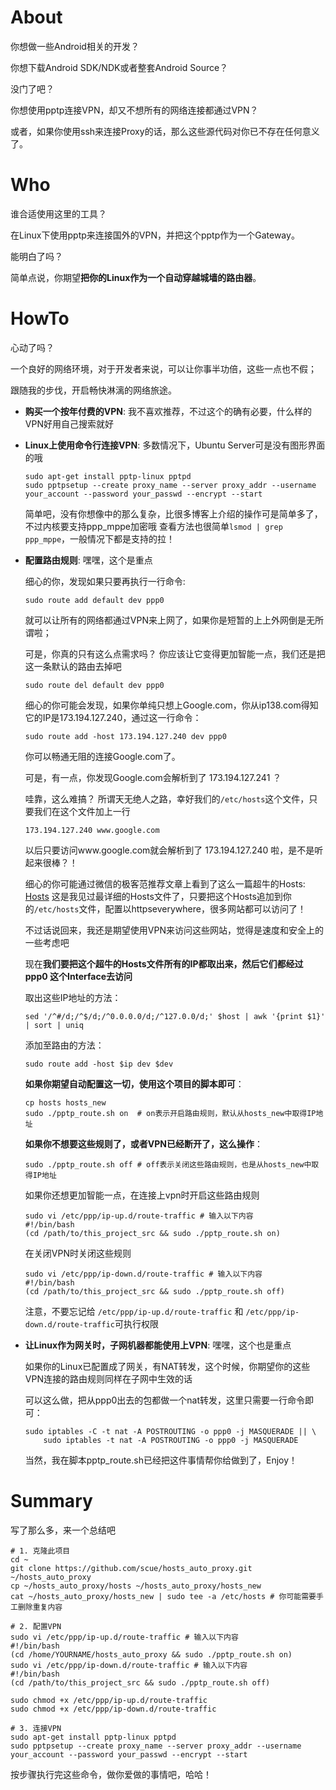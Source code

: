 About
=====

你想做一些Android相关的开发？

你想下载Android SDK/NDK或者整套Android Source？

没门了吧？

你想使用pptp连接VPN，却又不想所有的网络连接都通过VPN？

或者，如果你使用ssh来连接Proxy的话，那么这些源代码对你已不存在任何意义了。

Who
===

谁合适使用这里的工具？

在Linux下使用pptp来连接国外的VPN，并把这个pptp作为一个Gateway。

能明白了吗？

简单点说，你期望**把你的Linux作为一个自动穿越城墙的路由器**。

HowTo
=====

心动了吗？

一个良好的网络环境，对于开发者来说，可以让你事半功倍，这些一点也不假；

跟随我的步伐，开启畅快淋漓的网络旅途。

*   **购买一个按年付费的VPN**: 我不喜欢推荐，不过这个的确有必要，什么样的VPN好用自己搜索就好

*   **Linux上使用命令行连接VPN**: 多数情况下，Ubuntu Server可是没有图形界面的哦

        sudo apt-get install pptp-linux pptpd
        sudo pptpsetup --create proxy_name --server proxy_addr --username your_account --password your_passwd --encrypt --start

    简单吧，没有你想像中的那么复杂，比很多博客上介绍的操作可是简单多了，不过内核要支持ppp_mppe加密哦
    查看方法也很简单`lsmod | grep ppp_mppe`，一般情况下都是支持的拉！

*   **配置路由规则**: 嘿嘿，这个是重点

    细心的你，发现如果只要再执行一行命令:

        sudo route add default dev ppp0

    就可以让所有的网络都通过VPN来上网了，如果你是短暂的上上外网倒是无所谓啦；

    可是，你真的只有这么点需求吗？
    你应该让它变得更加智能一点，我们还是把这一条默认的路由去掉吧

        sudo route del default dev ppp0

    细心的你可能会发现，如果你单纯只想上Google.com，你从ip138.com得知它的IP是173.194.127.240，通过这一行命令：

        sudo route add -host 173.194.127.240 dev ppp0

    你可以畅通无阻的连接Google.com了。

    可是，有一点，你发现Google.com会解析到了 173.194.127.241 ？

    哇靠，这么难搞？
    所谓天无绝人之路，幸好我们的`/etc/hosts`这个文件，只要我们在这个文件加上一行

        173.194.127.240 www.google.com
    
    以后只要访问www.google.com就会解析到了 173.194.127.240 啦，是不是听起来很棒？！

    细心的你可能通过微信的极客范推荐文章上看到了这么一篇超牛的Hosts: [Hosts](http://chinageek-wordpress.stor.sinaapp.com/uploads/2014/07/hosts.txt#rd)
    这是我见过最详细的Hosts文件了，只要把这个Hosts追加到你的`/etc/hosts`文件，配置以httpseverywhere，很多网站都可以访问了！

    不过话说回来，我还是期望使用VPN来访问这些网站，觉得是速度和安全上的一些考虑吧

    现在**我们要把这个超牛的Hosts文件所有的IP都取出来，然后它们都经过 ppp0 这个Interface去访问**

    取出这些IP地址的方法：

        sed '/^#/d;/^$/d;/^0.0.0.0/d;/^127.0.0/d;' $host | awk '{print $1}' | sort | uniq

    添加至路由的方法：

        sudo route add -host $ip dev $dev

    **如果你期望自动配置这一切，使用这个项目的脚本即可**：

        cp hosts hosts_new
        sudo ./pptp_route.sh on  # on表示开启路由规则，默认从hosts_new中取得IP地址

    **如果你不想要这些规则了，或者VPN已经断开了，这么操作**：

        sudo ./pptp_route.sh off # off表示关闭这些路由规则，也是从hosts_new中取得IP地址

    如果你还想更加智能一点，在连接上vpn时开启这些路由规则

        sudo vi /etc/ppp/ip-up.d/route-traffic # 输入以下内容
        #!/bin/bash
        (cd /path/to/this_project_src && sudo ./pptp_route.sh on)

    在关闭VPN时关闭这些规则

        sudo vi /etc/ppp/ip-down.d/route-traffic # 输入以下内容
        #!/bin/bash
        (cd /path/to/this_project_src && sudo ./pptp_route.sh off)

    注意，不要忘记给 `/etc/ppp/ip-up.d/route-traffic` 和 `/etc/ppp/ip-down.d/route-traffic`可执行权限


*   **让Linux作为网关时，子网机器都能使用上VPN**: 嘿嘿，这个也是重点

    如果你的Linux已配置成了网关，有NAT转发，这个时候，你期望你的这些VPN连接的路由规则同样在子网中生效的话

    可以这么做，把从ppp0出去的包都做一个nat转发，这里只需要一行命令即可：

        sudo iptables -C -t nat -A POSTROUTING -o ppp0 -j MASQUERADE || \
            sudo iptables -t nat -A POSTROUTING -o ppp0 -j MASQUERADE

    当然，我在脚本pptp_route.sh已经把这件事情帮你给做到了，Enjoy！

Summary
=======

写了那么多，来一个总结吧

    # 1. 克隆此项目
    cd ~
    git clone https://github.com/scue/hosts_auto_proxy.git ~/hosts_auto_proxy
    cp ~/hosts_auto_proxy/hosts ~/hosts_auto_proxy/hosts_new
    cat ~/hosts_auto_proxy/hosts_new | sudo tee -a /etc/hosts # 你可能需要手工删除重复内容

    # 2. 配置VPN
    sudo vi /etc/ppp/ip-up.d/route-traffic # 输入以下内容
    #!/bin/bash
    (cd /home/YOURNAME/hosts_auto_proxy && sudo ./pptp_route.sh on)
    sudo vi /etc/ppp/ip-down.d/route-traffic # 输入以下内容
    #!/bin/bash
    (cd /path/to/this_project_src && sudo ./pptp_route.sh off)

    sudo chmod +x /etc/ppp/ip-up.d/route-traffic
    sudo chmod +x /etc/ppp/ip-down.d/route-traffic 

    # 3. 连接VPN
    sudo apt-get install pptp-linux pptpd
    sudo pptpsetup --create proxy_name --server proxy_addr --username your_account --password your_passwd --encrypt --start

按步骤执行完这些命令，做你爱做的事情吧，哈哈！
